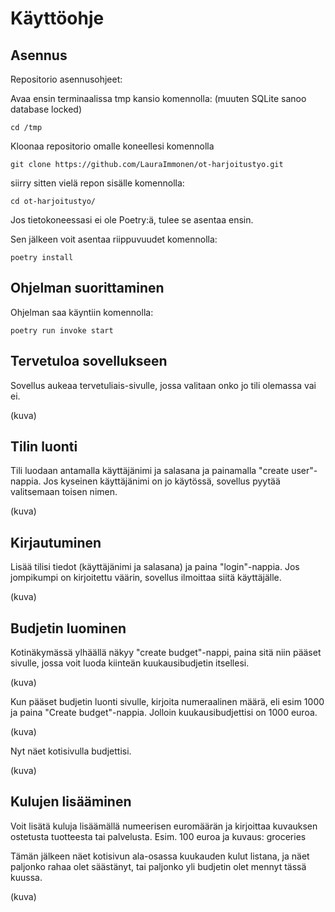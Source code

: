 # Käyttöohje

## **Asennus**

Repositorio asennusohjeet:

Avaa ensin terminaalissa tmp kansio komennolla: (muuten SQLite sanoo database locked)

```
cd /tmp
```

Kloonaa repositorio omalle koneellesi komennolla

```
git clone https://github.com/LauraImmonen/ot-harjoitustyo.git
```

siirry sitten vielä repon sisälle komennolla:

```
cd ot-harjoitustyo/
```

Jos tietokoneessasi ei ole Poetry:ä, tulee se asentaa ensin.

Sen jälkeen voit asentaa riippuvuudet komennolla:

```
poetry install
```

## **Ohjelman suorittaminen**

Ohjelman saa käyntiin komennolla:

```
poetry run invoke start
```

## **Tervetuloa sovellukseen**

Sovellus aukeaa tervetuliais-sivulle, jossa valitaan onko jo tili olemassa vai ei.

(kuva)

## **Tilin luonti**

Tili luodaan antamalla käyttäjänimi ja salasana ja painamalla "create user"-nappia. Jos kyseinen käyttäjänimi on jo käytössä, sovellus pyytää valitsemaan toisen nimen.

(kuva)

## **Kirjautuminen**

Lisää tilisi tiedot (käyttäjänimi ja salasana) ja paina "login"-nappia. Jos jompikumpi on kirjoitettu väärin, sovellus ilmoittaa siitä käyttäjälle.

(kuva)

## **Budjetin luominen**

Kotinäkymässä ylhäällä näkyy "create budget"-nappi, paina sitä niin pääset sivulle, jossa voit luoda kiinteän kuukausibudjetin itsellesi.

(kuva)

Kun pääset budjetin luonti sivulle, kirjoita numeraalinen määrä, eli esim 1000 ja paina "Create budget"-nappia. Jolloin kuukausibudjettisi on 1000 euroa.

(kuva)

Nyt näet kotisivulla budjettisi.

(kuva)

## **Kulujen lisääminen**

Voit lisätä kuluja lisäämällä numeerisen euromäärän ja kirjoittaa kuvauksen ostetusta tuotteesta tai palvelusta. Esim. 100 euroa ja kuvaus: groceries

Tämän jälkeen näet kotisivun ala-osassa kuukauden kulut listana, ja näet paljonko rahaa olet säästänyt, tai paljonko yli budjetin olet mennyt tässä kuussa.

(kuva)
